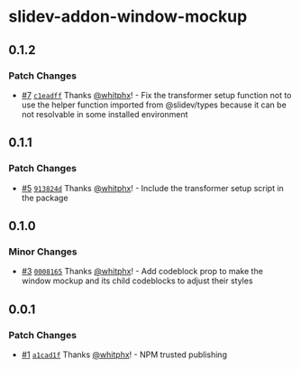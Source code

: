# slidev-addon-window-mockup

## 0.1.2

### Patch Changes

- [#7](https://github.com/whitphx/slidev-addon-window-mockup/pull/7) [`c1eadff`](https://github.com/whitphx/slidev-addon-window-mockup/commit/c1eadff64306a04ed74bdc2c83f11b21d3c7889a) Thanks [@whitphx](https://github.com/whitphx)! - Fix the transformer setup function not to use the helper function imported from @slidev/types because it can be not resolvable in some installed environment

## 0.1.1

### Patch Changes

- [#5](https://github.com/whitphx/slidev-addon-window-mockup/pull/5) [`913824d`](https://github.com/whitphx/slidev-addon-window-mockup/commit/913824dc8ec929524d0a3aabafbb51fe034bf0d0) Thanks [@whitphx](https://github.com/whitphx)! - Include the transformer setup script in the package

## 0.1.0

### Minor Changes

- [#3](https://github.com/whitphx/slidev-addon-window-mockup/pull/3) [`0008165`](https://github.com/whitphx/slidev-addon-window-mockup/commit/00081656f17c0d31a82dbde5792bf60329671351) Thanks [@whitphx](https://github.com/whitphx)! - Add codeblock prop to make the window mockup and its child codeblocks to adjust their styles

## 0.0.1

### Patch Changes

- [#1](https://github.com/whitphx/slidev-addon-window-mockup/pull/1) [`a1cad1f`](https://github.com/whitphx/slidev-addon-window-mockup/commit/a1cad1ffa532edeabbb04ca70a420cfa2cc02c5b) Thanks [@whitphx](https://github.com/whitphx)! - NPM trusted publishing
